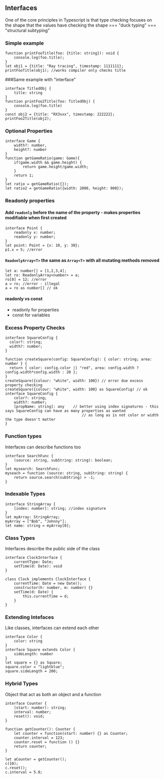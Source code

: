  ## Interfaces
 One of the core principles in Typescript is that type checking focuses on the shape that the values have
 checking the shape === "duck typing" === "structural subtyping"


### Simple example
```
function printFooTitle(foo: {title: string}): void {
    console.log(foo.title);
}
let obj1 = {title: "Ray tracing", timestamp: 1111111};
printFooTitle(obj1); //works compiler only checks title
```
###Same example with "interface"
```
interface TitledObj {
    title: string
}
function printFoo2Title(foo: TitledObj) {
    console.log(foo.title)
}
const obj2 = {title: "RX3xxx", timestamp: 222222};
printFoo2Title(obj2);
```

### Optional Properties
```
interface Game {
    width?: number,
    height?: number
}
function getGameRatio(game: Game){
    if(game.width && game.height) {
        return game.height/game.width;
    }
    return 1;
}
let ratio = getGameRatio({});
let ratio2 = getGameRatio({width: 2000, height: 900});
```

### Readonly properties
#### Add `readonly` before the name of the property - makes properties modifiable when first created
```
interface Point {
    readonly x: number;
    readonly y: number;
}
let point: Point = {x: 10, y: 30};
p1.x = 5; //error
```
#### `ReadonlyArray<T>` the same as `Array<T>` with all mutating methods removed
```
let a: number[] = [1,2,3,4];
let ro: ReadonlyArray<number> = a;
ro[0] = 12; //error
a = ro; //error - illegal
a = ro as number[] // ok 
``` 

#### readonly vs const
- readonly for properties
- const for variables


### Excess Property Checks
```
interface SquareConfig {
  color?: string;
  width?: number;
}

function createSquare(config: SquareConfig): { color: string; area: number } {
  return { color: config.color || "red", area: config.width ? config.width*config.width : 20 };
}
createSquare({colour: "white", width: 100}) // error due excess property checking 
createSquare({colour: "white", width: 100} as SquareConfig) // ok 
interface SquareConfig {
    color?: string;
    width?: number;
    [propName: string]: any    // better using index signatures - this says SquareConfig can have as many properties as wanted
                                   // as long as is not color or width the type doesn't matter
} 
```

### Function types
Interfaces can describe functions too
```
interface SearchFunc {
    (source: string, subString: string): boolean;
}
let mysearch: SearchFunc;
myseach = function (source: string, subString: string) {
    return source.search(subString) > -1;
}
```

### Indexable Types
```
interface StringArray {
    [index: number]: string; //index signature
}
let myArray: StringArray;
myArray = ["Bob", "Johnny"];
let name: string = myArray[0];
```

### Class Types
Interfaces describe the public side of the class
```
interface ClockInterface {
    currentType: Date;
    setTime(d: Date): void
}

class Clock implements ClockInterface {
    currentTime: Date = new Date();
    constructor(h: number, m: number) {}
    setTime(d: Date) {
        this.currentTime = d;
    }
}
```

### Extending Intefaces
Like classes, interfaces can extend each other
```
interface Color {
    color: string
}
interface Square extends Color {
    sideLength: number
}
let square = {} as Square;
square.color = "lightblue";
square.sideLength = 200;
```

### Hybrid Types
Object that act as both an object and a function
```
interface Counter {
    (start: number): string;
    interval: number;
    reset(): void;
}

function getCounter(): Counter {
    let counter = function(start: number) {} as Counter;
    counter.interval = 123;
    counter.reset = function () {}
    return counter;
}

let aCounter = getCounter();
c(10);
c.reset();
c.interval = 5.0;
```
